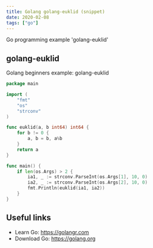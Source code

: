 ```yaml
---
title: Golang golang-euklid (snippet)
date: 2020-02-08
tags: ["go"]
---
```

Go programming example 'golang-euklid'


## golang-euklid

Golang beginners example: golang-euklid

```go
package main

import (
	"fmt"
	"os"
	"strconv"
)

func euklid(a, b int64) int64 {
	for b != 0 {
		a, b = b, a%b
	}
	return a
}

func main() {
	if len(os.Args) > 2 {
		ia1, _ := strconv.ParseInt(os.Args[1], 10, 0)
		ia2, _ := strconv.ParseInt(os.Args[2], 10, 0)
		fmt.Println(euklid(ia1, ia2))
	}
}

```

## Useful links

- Learn Go: https://golangr.com
- Download Go: https://golang.org
